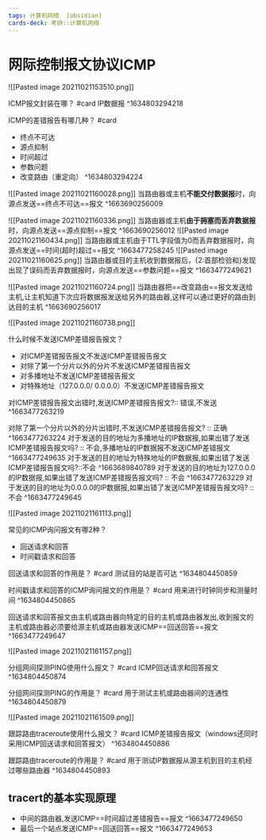 ```yaml
---
tags: 计算机网络  [obsidian]
cards-deck: 考研::计算机网络
---
```


# 网际控制报文协议ICMP
![[Pasted image 20211021153510.png]]

ICMP报文封装在哪？ #card 
IP数据报
^1634803294218

ICMP的差错报告有哪几种？ #card 
- 终点不可达
- 源点抑制
- 时间超过
- 参数问题
- 改变路由（重定向）
^1634803294224


![[Pasted image 20211021160028.png]]
当路由器或主机**不能交付数据报**时，向源点发送==终点不可达==报文 
^1663690256009

![[Pasted image 20211021160336.png]]
当路由器或主机**由于拥塞而丢弃数据报**时，向源点发送==源点抑制==报文
^1663690256012
![[Pasted image 20211021160434.png]]
当路由器或主机由于TTL字段值为0而丢弃数据报时，向源点发送==时间(超时)超过==报文
^1663477258245
![[Pasted image 20211021160625.png]]
当路由器或目的主机收到数据报后，{2:首部检验和}发现出现了误码而丢弃数据报时，向源点发送==参数问题==报文 
^1663477249621

![[Pasted image 20211021160724.png]]
当路由器把==改变路由==报文发送给主机,让主机知道下次应将数据报发送给另外的路由器,这样可以通过更好的路由到达目的主机 
^1663690256017


![[Pasted image 20211021160738.png]]

什么时候不发送ICMP差错报告报文？ 
- 对ICMP差错报告报文不发送ICMP差错报告报文
- 对除了第一个分片以外的分片不发送ICMP差错报告报文
- 对多播地址不发送ICMP差错报告报文
- 对特殊地址（127.0.0.0/ 0.0.0.0）不发送ICMP差错报告报文

对ICMP差错报告报文出错时,发送ICMP差错报告报文?:: 错误,不发送 ^1663477263219

对除了第一个分片以外的分片出错时,不发送ICMP差错报告报文? :: 正确 ^1663477263224
对于发送的目的地址为多播地址的IP数据报,如果出错了发送ICMP差错报告报文吗? :: 不会,多播地址的IP数据报不发送ICMP差错报文 ^1663477249635
对于发送的目的地址为特殊地址的IP数据报,如果出错了发送ICMP差错报告报文吗?::不会 ^1663689840789
对于发送的目的地址为127.0.0.0的IP数据报,如果出错了发送ICMP差错报告报文吗? :: 不会 ^1663477263229
对于发送的目的地址为0.0.0.0的IP数据报,如果出错了发送ICMP差错报告报文吗? :: 不会 ^1663477249645

![[Pasted image 20211021161113.png]]

常见的ICMP询问报文有哪2种？
- 回送请求和回答
- 时间戳请求和回答


回送请求和回答的作用是？ #card 
测试目的站是否可达
^1634804450859



时间戳请求和回答的ICMP询问报文的作用是？ #card 
用来进行时钟同步和测量时间
^1634804450865

回送请求和回答报文由主机或路由器向特定的目的主机或路由器发出,收到报文的主机或路由器必须要给源主机或路由器发送ICMP==回送回答==报文
^1663477249647




![[Pasted image 20211021161157.png]]

分组网间探测PING使用什么报文？ #card 
ICMP回送请求和回答报文
^1634804450874

分组网间探测PING的作用是？ #card 
用于测试主机或路由器间的连通性
^1634804450879

![[Pasted image 20211021161509.png]]

跟踪路由traceroute使用什么报文？ #card 
ICMP差错报告报文（windows还同时采用ICMP回送请求和回答报文）
^1634804450886

跟踪路由traceroute的作用是？ #card 
用于测试IP数据报从源主机到目的主机经过哪些路由器
^1634804450893

## tracert的基本实现原理
- 中间的路由器,发送ICMP==时间超过差错报告==报文
^1663477249650
- 最后一个站点发送ICMP==回送回答==报文
^1663477249653
